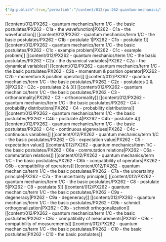 ```yaml
---
{"dg-publish":true,"permalink":"/content/012/px-262-quantum-mechanics/term-1/c-the-basic-postulates/c-the-basic-postulates/","noteIcon":"1","created":"2024-11-25T10:50:32.000+00:00","updated":"2025-01-06T18:15:11.589+00:00"}
---
```


[[content/012/PX262 - quantum mechanics/term 1/C - the basic postulates/PX262 - C1a - the wavefunction\|PX262 - C1a - the wavefunction]]
[[content/012/PX262 - quantum mechanics/term 1/C - the basic postulates/PX262 - C1b - postulate 1\|PX262 - C1b - postulate 1]]
[[content/012/PX262 - quantum mechanics/term 1/C - the basic postulates/PX262 - C1c - example problem\|PX262 - C1c - example problem]]
[[content/012/PX262 - quantum mechanics/term 1/C - the basic postulates/PX262 - C2a - the dynamical variables\|PX262 - C2a - the dynamical variables]]
[[content/012/PX262 - quantum mechanics/term 1/C - the basic postulates/PX262 - C2b - momentum & position operator\|PX262 - C2b - momentum & position operator]]
[[content/012/PX262 - quantum mechanics/term 1/C - the basic postulates/PX262 - C2c - postulates 2 & 3\|PX262 - C2c - postulates 2 & 3]]
[[content/012/PX262 - quantum mechanics/term 1/C - the basic postulates/PX262 - C3 - orthonormality\|PX262 - C3 - orthonormality]]
[[content/012/PX262 - quantum mechanics/term 1/C - the basic postulates/PX262 - C4 - probability distributions\|PX262 - C4 - probability distributions]]
[[content/012/PX262 - quantum mechanics/term 1/C - the basic postulates/PX262 - C4b - postulate 4\|PX262 - C4b - postulate 4]]
[[content/012/PX262 - quantum mechanics/term 1/C - the basic postulates/PX262 - C4c - continuous eigenvalues\|PX262 - C4c - continuous variables]]
[[content/012/PX262 - quantum mechanics/term 1/C - the basic postulates/PX262 - C5 - expectation value\|PX262 - C5 - expectation value]]
[[content/012/PX262 - quantum mechanics/term 1/C - the basic postulates/PX262 - C6a - commutation relations\|PX262 - C6a - commutation relations]]
[[content/012/PX262 - quantum mechanics/term 1/C - the basic postulates/PX262 - C6b - compatibility of operators\|PX262 - C6b - compatibility of operators]]
[[content/012/PX262 - quantum mechanics/term 1/C - the basic postulates/PX262 - C7a - the uncertainty principle\|PX262 - C7a - the uncertainty principle]]
[[content/012/PX262 - quantum mechanics/term 1/C - the basic postulates/PX262 - C8 - postulate 5\|PX262 - C8 - postulate 5]]
[[content/012/PX262 - quantum mechanics/term 1/C - the basic postulates/PX262 - C9a - degeneracy\|PX262 - C9a - degeneracy]]
[[content/012/PX262 - quantum mechanics/term 1/C - the basic postulates/PX262 - C9b - schmidt orthogonalization\|PX262 - C9b - schmidt orthogonalization]]
[[content/012/PX262 - quantum mechanics/term 1/C - the basic postulates/PX262 - C9c - compatibility of measurements\|PX262 - C9c - compatibility of measurements]]
[[content/012/PX262 - quantum mechanics/term 1/C - the basic postulates/PX262 - C10 - the basic postulates\|PX262 - C10 - the basic postulates]]

